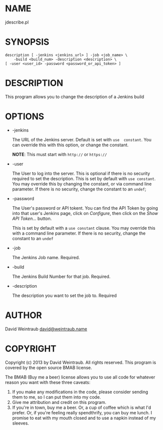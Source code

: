 # NAME

jdescribe.pl

# SYNOPSIS

    description [ -jenkins <jenkins_url> ] -job <job_name> \
        -build <build_num> -description <description> \
	[ -user <user_id> -password <password_or_api_token> ]

# DESCRIPTION

This program allows you to change the description of a Jenkins build

# OPTIONS

- \-jenkins

    The URL of the Jenkins server. Default is set with `use  constant`. You
    can override this with this option, or change the constant.

    __NOTE__: This must start with `http://` or `https://`

- \-user

    The User to log into the server. This is optional if there is no
    security required to set the description. This is set by default with
    `use constant`. You may override this by changing the constant, or via
    command line parameter. If there is no security, change the constant to
    an `undef`;

- \-password

    The User's password or API tokent. You can find the API Token by going
    into that user's Jenkins page, click on _Configure_, then click on the
    _Show API Token..._ button.

    This is set by default with a `use constant` clause. You may override
    this with a command line parameter. If there is no security, change the
    constant to an `undef`

- \-job

    The Jenkins Job name. Required.

- \-build

    The Jenkins Build Number for that job. Required.

- \-description

    The description you want to set the job to. Required



# AUTHOR

David Weintraub [david@weintraub.name](mailto:david@weintraub.name)

# COPYRIGHT

Copyright (c) 2013 by David Weintraub. All rights reserved. This program
is covered by the open source BMAB license.

The BMAB (Buy me a beer) license allows you to use all code for whatever
reason you want with these three caveats:

1. If you make any modifications in the code, please consider sending them
to me, so I can put them into my code.
2. Give me attribution and credit on this program.
3. If you're in town, buy me a beer. Or, a cup of coffee which is what I'd
prefer. Or, if you're feeling really spendthrify, you can buy me lunch.
I promise to eat with my mouth closed and to use a napkin instead of my
sleeves.
